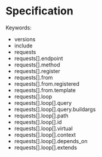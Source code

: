 # Specification

Keywords:
- versions
- include
- requests
- requests[].endpoint
- requests[].method
- requests[].register
- requests[].from
- requests[].from.registered
- requests[].from.template
- requests[].loop
- requests[].loop[].query
- requests[].loop[].query.buildargs
- requests[].loop[].path
- requests[].loop[].id
- requests[].loop[].virtual
- requests[].loop[].context
- requests[].loop[].depends_on
- requests[].loop[].extends
